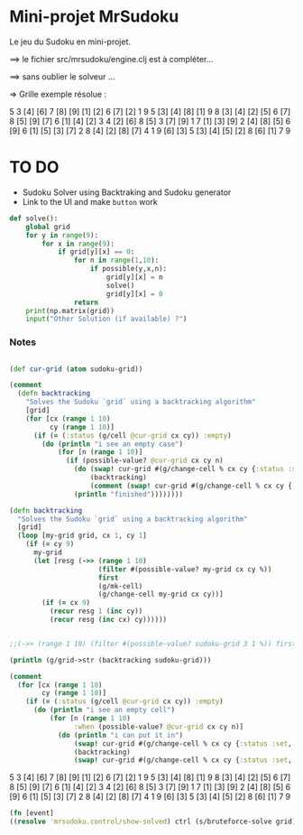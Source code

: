 # Mini-projet MrSudoku

Le jeu du Sudoku en mini-projet.


==> le fichier src/mrsudoku/engine.clj est à compléter...

==> sans oublier le solveur ...





=> Grille exemple résolue :

 5   3  [4] [6]  7  [8] [9] [1] [2]
 6  [7] [2]  1   9   5  [3] [4] [8]
[1]  9   8  [3] [4] [2] [5]  6  [7]
 8  [5] [9] [7]  6  [1] [4] [2]  3 
 4  [2] [6]  8  [5]  3  [7] [9]  1 
 7  [1] [3] [9]  2  [4] [8] [5]  6 
[9]  6  [1] [5] [3] [7]  2   8  [4]
[2] [8] [7]  4   1   9  [6] [3]  5 
[3] [4] [5] [2]  8  [6] [1]  7   9 

# TO DO
- Sudoku Solver using Backtraking and Sudoku generator
- Link to the UI and make `button` work

```python
def solve():
    global grid
    for y in range(9):
        for x in range(9):
            if grid[y][x] == 0:
                for n in range(1,10):
                    if possible(y,x,n):
                        grid[y][x] = n
                        solve()
                        grid[y][x] = 0
                return 
	print(np.matrix(grid))
    input("Other Solution (if available) ?")
```

### Notes
```clojure

(def cur-grid (atom sudoku-grid))

(comment
  (defn backtracking
    "Solves the Sudoku `grid` using a backtracking algorithm"
    [grid]
    (for [cx (range 1 10)
          cy (range 1 10)]
      (if (= (:status (g/cell @cur-grid cx cy)) :empty)
        (do (println "i see an empty case")
            (for [n (range 1 10)]
              (if (possible-value? @cur-grid cx cy n)
                (do (swap! cur-grid #(g/change-cell % cx cy {:status :set, :value n}))
                    (backtracking)
                    (comment (swap! cur-grid #(g/change-cell % cx cy {:status :empty}))))
                (println "finished"))))))))

(defn backtracking
  "Solves the Sudoku `grid` using a backtracking algorithm"
  [grid]
  (loop [my-grid grid, cx 1, cy 1]
    (if (= cy 9)
      my-grid
      (let [resg (->> (range 1 10)
                      (filter #(possible-value? my-grid cx cy %))
                      first
                      (g/mk-cell)
                      (g/change-cell my-grid cx cy))]
        (if (= cx 9)
          (recur resg 1 (inc cy))
          (recur resg (inc cx) cy))))))


;;(->> (range 1 10) (filter #(possible-value? sudoku-grid 3 1 %)) first (g/mk-cell) (g/change-cell sudoku-grid 3 1))

(println (g/grid->str (backtracking sudoku-grid)))

(comment
  (for [cx (range 1 10)
        cy (range 1 10)]
    (if (= (:status (g/cell @cur-grid cx cy)) :empty)
      (do (println "i see an empty cell")
          (for [n (range 1 10)
                :when (possible-value? @cur-grid cx cy n)]
            (do (println "i can put it in")
                (swap! cur-grid #(g/change-cell % cx cy {:status :set, :value n}))
                (backtracking)
                (swap! cur-grid #(g/change-cell % cx cy {:status :set, :value n}))))))))
```
 5   3  [4] [6]  7  [8] [9] [1] [2]
 6  [7] [2]  1   9   5  [3] [4] [8]
[1]  9   8  [3] [4] [2] [5]  6  [7]
 8  [5] [9] [7]  6  [1] [4] [2]  3 
 4  [2] [6]  8  [5]  3  [7] [9]  1 
 7  [1] [3] [9]  2  [4] [8] [5]  6 
[9]  6  [1] [5] [3] [7]  2   8  [4]
[2] [8] [7]  4   1   9  [6] [3]  5 
[3] [4] [5] [2]  8  [6] [1]  7   9 

```clojure
(fn [event]
((resolve 'mrsudoku.control/show-solved) ctrl (s/bruteforce-solve grid) grid-widget))
```